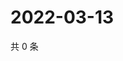 # 2022-03-13

共 0 条

<!-- BEGIN WEIBO -->
<!-- 最后更新时间 Sun Mar 13 2022 04:16:11 GMT+0800 (China Standard Time) -->

<!-- END WEIBO -->
